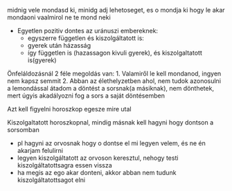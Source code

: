 midnig vele mondasd ki, minidg adj lehetoseget, es o mondja ki hogy le akar mondaoni vaalmirol ne te mond neki
- Egyetlen pozitiv dontes az uránuszi embereknek:
    - egyszerre független és kiszolgáltatott is:
    - gyerek után házasság
    - így független is (hazassagon kivuli gyerek), és kiszolgaltatott is(gyerek)

Önfeláldozásnál 2 féle megoldás van:
    1. Valamiről le kell mondanod, ingyen nem kapsz semmit
    2. Abban az élethelyzetben ahol, nem tudok azonosulni a lemondással átadom a döntést a sorsnak(a másiknak),
            nem dönthetek, mert úgyis akadályozni fog a sors a saját döntésemben

Azt kell figyelni  horoszkop egesze mire utal

Kiszolgaltatott horoszkopnal, mindig másnak kell hagyni hogy dontson a sorsomban
- pl hagyni az orvosnak hogy o dontse el mi legyen velem, és ne én akarjam felulirni
- legyen kiszolgáltatott az orvoson keresztul, nehogy testi kiszolgáltatottsagra essen vissza
- ha megis az ego akar donteni, akkor abban nem tudunk kiszolgáltatottsagot elni


